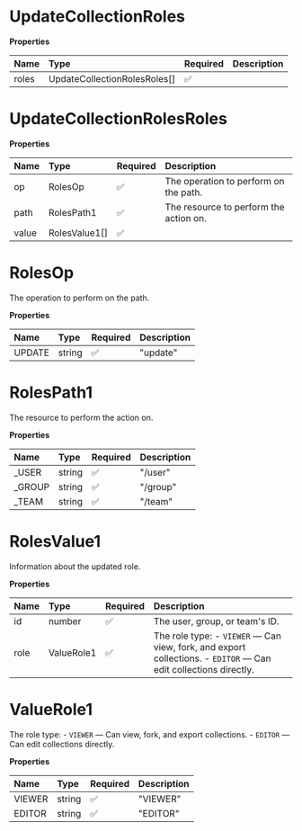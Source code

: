 # UpdateCollectionRoles

**Properties**

| Name  | Type                         | Required | Description |
| :---- | :--------------------------- | :------- | :---------- |
| roles | UpdateCollectionRolesRoles[] | ✅       |             |

# UpdateCollectionRolesRoles

**Properties**

| Name  | Type          | Required | Description                            |
| :---- | :------------ | :------- | :------------------------------------- |
| op    | RolesOp       | ✅       | The operation to perform on the path.  |
| path  | RolesPath1    | ✅       | The resource to perform the action on. |
| value | RolesValue1[] | ✅       |                                        |

# RolesOp

The operation to perform on the path.

**Properties**

| Name   | Type   | Required | Description |
| :----- | :----- | :------- | :---------- |
| UPDATE | string | ✅       | "update"    |

# RolesPath1

The resource to perform the action on.

**Properties**

| Name    | Type   | Required | Description |
| :------ | :----- | :------- | :---------- |
| \_USER  | string | ✅       | "/user"     |
| \_GROUP | string | ✅       | "/group"    |
| \_TEAM  | string | ✅       | "/team"     |

# RolesValue1

Information about the updated role.

**Properties**

| Name | Type       | Required | Description                                                                                                     |
| :--- | :--------- | :------- | :-------------------------------------------------------------------------------------------------------------- |
| id   | number     | ✅       | The user, group, or team's ID.                                                                                  |
| role | ValueRole1 | ✅       | The role type: - `VIEWER` — Can view, fork, and export collections. - `EDITOR` — Can edit collections directly. |

# ValueRole1

The role type: - `VIEWER` — Can view, fork, and export collections. - `EDITOR` — Can edit collections directly.

**Properties**

| Name   | Type   | Required | Description |
| :----- | :----- | :------- | :---------- |
| VIEWER | string | ✅       | "VIEWER"    |
| EDITOR | string | ✅       | "EDITOR"    |

<!-- This file was generated by liblab | https://liblab.com/ -->
